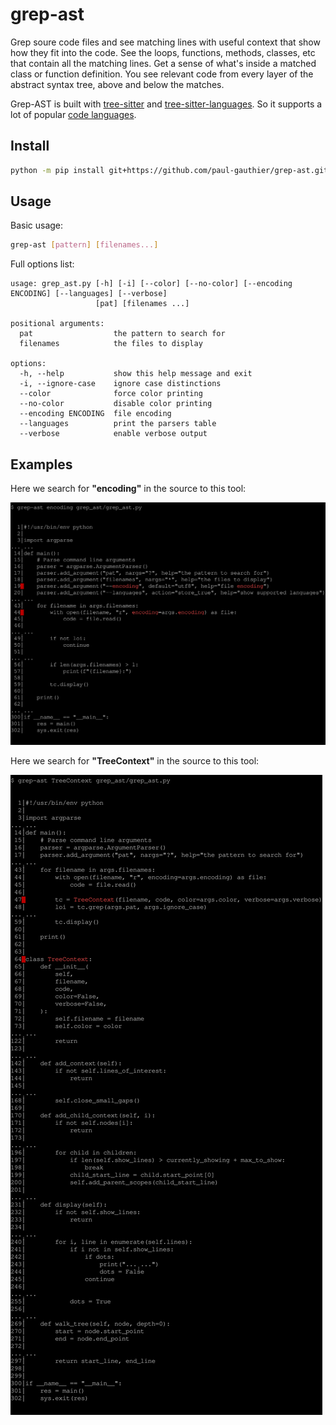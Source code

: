 # grep-ast

Grep soure code files and see matching lines with
useful context that show how they fit into the code.
See the loops, functions, methods, classes, etc
that contain all the matching lines.
Get a sense of what's inside a matched class or function definition.
You see relevant code from every layer of the
abstract syntax tree, above and below the matches.

Grep-AST is built with [tree-sitter](https://tree-sitter.github.io/tree-sitter/) and
[tree-sitter-languages](https://github.com/grantjenks/py-tree-sitter-languages).
So it supports a lot of popular [code languages](https://github.com/paul-gauthier/grep-ast/blob/main/grep_ast/parsers.py).

## Install

```bash
python -m pip install git+https://github.com/paul-gauthier/grep-ast.git
```

## Usage

Basic usage:

```bash
grep-ast [pattern] [filenames...]
```

Full options list:

```
usage: grep_ast.py [-h] [-i] [--color] [--no-color] [--encoding ENCODING] [--languages] [--verbose]
                   [pat] [filenames ...]

positional arguments:
  pat                  the pattern to search for
  filenames            the files to display

options:
  -h, --help           show this help message and exit
  -i, --ignore-case    ignore case distinctions
  --color              force color printing
  --no-color           disable color printing
  --encoding ENCODING  file encoding
  --languages          print the parsers table
  --verbose            enable verbose output
```

## Examples

Here we search for **"encoding"** in the source to this tool:

<img src="assets/screenshot-encoding.svg" alt="aider screencast">

Here we search for **"TreeContext"** in the source to this tool:

<img src="assets/screenshot-TreeContext.svg" alt="aider screencast">
